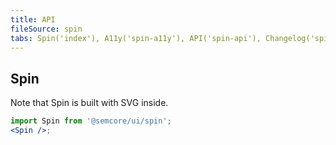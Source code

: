 ```yaml
---
title: API
fileSource: spin
tabs: Spin('index'), A11y('spin-a11y'), API('spin-api'), Changelog('spin-changelog')
---
```


## Spin

Note that Spin is built with SVG inside.

```jsx
import Spin from '@semcore/ui/spin';
<Spin />;
```

<TypesView type="SpinProps" :types={...types} />

<script setup>import { data as types } from '@types.data.ts';</script>